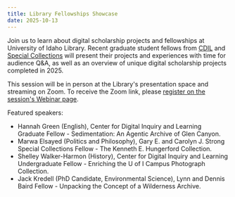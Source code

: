 ```yaml
---
title: Library Fellowships Showcase
date: 2025-10-13
---
```


Join us to learn about digital scholarship projects and fellowships at University of Idaho Library. Recent graduate student fellows from [CDIL](http://cdil.lib.uidaho.edu/) and [Special Collections](https://www.lib.uidaho.edu/special-collections/) will present their projects and experiences with time for audience Q&A, as well as an overview of unique digital scholarship projects completed in 2025.

This session will be in person at the Library's presentation space and streaming on Zoom. To receive the Zoom link, please [register on the session's Webinar page](https://uidaho.zoom.us/webinar/register/WN_Nhi4ENr6Sc-eFD8rGq6Ucw). 

Featured speakers:

- Hannah Green (English), Center for Digital Inquiry and Learning Graduate Fellow - Sedimentation: An Agentic Archive of Glen Canyon.
- Marwa Elsayed (Politics and Philosophy), Gary E. and Carolyn J. Strong Special Collections Fellow - The Kenneth E. Hungerford Collection.
- Shelley Walker-Harmon (History), Center for Digital Inquiry and Learning Undergraduate Fellow - Enriching the U of I Campus Photograph Collection.
- Jack Kredell (PhD Candidate, Environmental Science), Lynn and Dennis Baird Fellow - Unpacking the Concept of a Wilderness Archive.
